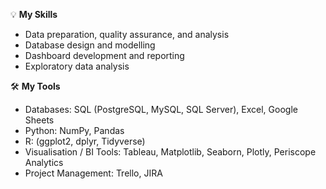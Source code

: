 💡 <b>My Skills</b>
* Data preparation, quality assurance, and analysis
* Database design and modelling
* Dashboard development and reporting
* Exploratory data analysis

🛠️ <b> My Tools</b>
- Databases: SQL (PostgreSQL, MySQL, SQL Server), Excel, Google Sheets
- Python: NumPy, Pandas
- R: (ggplot2, dplyr, Tidyverse)
- Visualisation / BI Tools: Tableau, Matplotlib, Seaborn, Plotly, Periscope Analytics
- Project Management: Trello, JIRA

<!--
**nbcarroll/nbcarroll** is a ✨ _special_ ✨ repository because its `README.md` (this file) appears on your GitHub profile.

Here are some ideas to get you started:

- 🔭 I’m currently working on ...
- 🌱 I’m currently learning ...
- 👯 I’m looking to collaborate on ...
- 🤔 I’m looking for help with ...
- 💬 Ask me about ...
- 📫 How to reach me: ...
- 😄 Pronouns: ...
- ⚡ Fun fact: ...
-->
